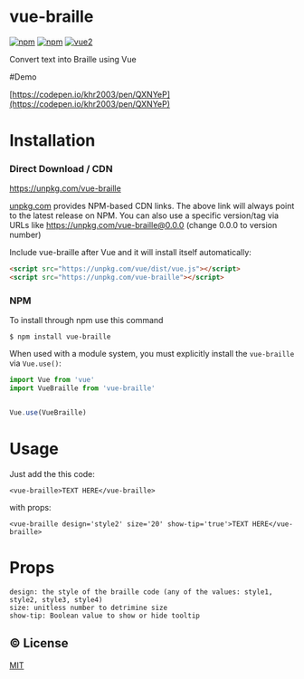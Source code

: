 # vue-braille

[![npm](https://img.shields.io/npm/v/vue-braille.svg)](https://www.npmjs.com/package/vue-braille)
[![npm](https://img.shields.io/npm/dt/vue-braille.svg)](https://www.npmjs.com/package/vue-braille)
[![vue2](https://img.shields.io/badge/vue-2.x-brightgreen.svg)](https://vuejs.org/)

Convert text into Braille using Vue

#Demo

[https://codepen.io/khr2003/pen/QXNYeP](https://codepen.io/khr2003/pen/QXNYeP)


# Installation

### Direct Download / CDN

https://unpkg.com/vue-braille

[unpkg.com](https://unpkg.com) provides NPM-based CDN links. The above link will always point to the latest release on NPM. You can also use a specific version/tag via URLs like https://unpkg.com/vue-braille@0.0.0 (change 0.0.0 to version number)

Include vue-braille after Vue and it will install itself automatically:

```html
<script src="https://unpkg.com/vue/dist/vue.js"></script>
<script src="https://unpkg.com/vue-braille"></script>
```

### NPM

To install through npm use this command

```
$ npm install vue-braille
```

When used with a module system, you must explicitly install the `vue-braille` via `Vue.use()`:

```javascript
import Vue from 'vue'
import VueBraille from 'vue-braille'


Vue.use(VueBraille)
```


# Usage

Just add the this code:
```
<vue-braille>TEXT HERE</vue-braille>
```

with props:
```
<vue-braille design='style2' size='20' show-tip='true'>TEXT HERE</vue-braille>
```


# Props
```
design: the style of the braille code (any of the values: style1, style2, style3, style4)
size: unitless number to detrimine size
show-tip: Boolean value to show or hide tooltip
```

## :copyright: License
[MIT](http://opensource.org/licenses/MIT)
